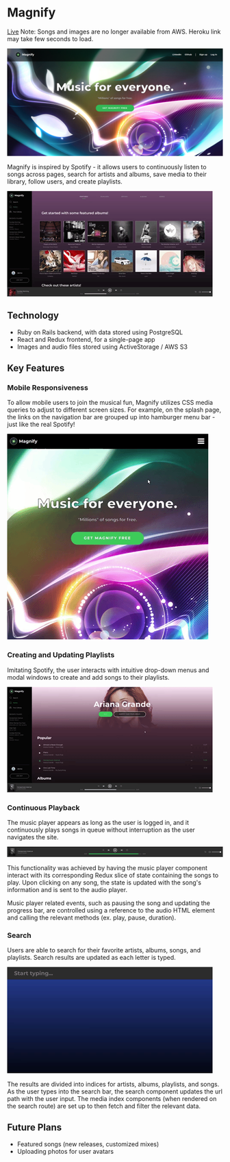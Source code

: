 # Magnify

[Live](https://magnifynyc.herokuapp.com/#/)
Note: Songs and images are no longer available from AWS. Heroku link may take few seconds to load.

![magnify](app/assets/images/magnify-splash.png)

Magnify is inspired by Spotify - it allows users to continuously listen to songs across pages, search for artists and albums, save media to their library, follow users, and create playlists.

![album-show](app/assets/images/featured.gif)

## Technology
* Ruby on Rails backend, with data stored using PostgreSQL
* React and Redux frontend, for a single-page app
* Images and audio files stored using ActiveStorage / AWS S3

## Key Features

### Mobile Responsiveness
To allow mobile users to join the musical fun, Magnify utilizes CSS media queries to adjust to different screen sizes. For example, on the splash page, the links on the navigation bar are grouped up into hamburger menu bar - just like the real Spotify!

![responsive-menu](app/assets/images/hamburger.gif)


### Creating and Updating Playlists
Imitating Spotify, the user interacts with intuitive drop-down menus and modal windows to create and add songs to their playlists.

![addplaylistsong](app/assets/images/addplaylist3.gif)

### Continuous Playback
The music player appears as long as the user is logged in, and it continuously plays songs in queue without interruption as the user navigates the site.

![player](app/assets/images/player_ss2.png)

This functionality was achieved by having the music player component interact with its corresponding Redux slice of state containing the songs to play. Upon clicking on any song, the state is updated with the song's information and is sent to the audio player.

Music player related events, such as pausing the song and updating the progress bar, are controlled using a reference to the audio HTML element and calling the relevant methods (ex. play, pause, duration).

### Search
Users are able to search for their favorite artists, albums, songs, and playlists. Search results are updated as each letter is typed.

![search](app/assets/images/search.gif)

The results are divided into indices for artists, albums, playlists, and songs. As the user types into the search bar, the search component updates the url path with the user input. The media index components (when rendered on the search route) are set up to then fetch and filter the relevant data.

## Future Plans
* Featured songs (new releases, customized mixes)
* Uploading photos for user avatars
